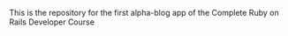This is the repository for the first alpha-blog app of the Complete Ruby on Rails Developer Course

[**Link to Deployed App**]: (https://alpha-blog-eric-ruby-tuts.herokuapp.com/)